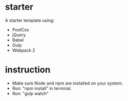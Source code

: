 # starter
A starter template using:
  - PostCss
  - jQuery
  - Babel
  - Gulp
  - Webpack 2
 
# instruction
- Make sure Node and npm are installed on your system.
- Run: "npm install" in terminal.
- Run: "gulp watch"
